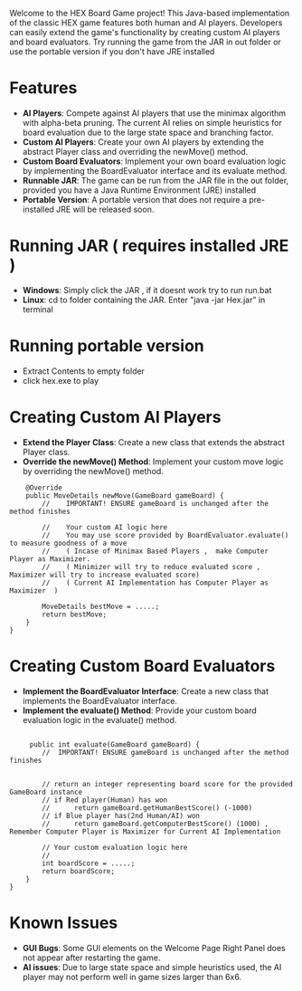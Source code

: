 Welcome to the HEX Board Game project! 
This Java-based implementation of the classic HEX game features both human and AI players. 
Developers can easily extend the game's functionality by creating custom AI players and board evaluators.
Try running the game from the JAR in out folder or use the portable version if you don't have JRE installed

# Features
- **AI Players**: Compete against AI players that use the minimax algorithm with alpha-beta pruning. 
  The current AI relies on simple heuristics for board evaluation due to the large state space and branching factor.
- **Custom AI Players**: Create your own AI players by extending the abstract Player class and overriding the newMove() method.
- **Custom Board Evaluators**: Implement your own board evaluation logic by implementing the BoardEvaluator interface and its evaluate method.
- **Runnable JAR**: The game can be run from the JAR file in the out folder, provided you have a Java Runtime Environment (JRE) installed
- **Portable Version**: A portable version that does not require a pre-installed JRE will be released soon.


# Running JAR ( requires installed JRE ) 

- **Windows**: Simply click the JAR , if it doesnt work try to run run.bat
- **Linux**: cd to folder containing the JAR.
             Enter "java -jar Hex.jar" in terminal

# Running portable version

- Extract Contents to empty folder
- click hex.exe to play

# Creating Custom AI Players

- **Extend the Player Class**: Create a new class that extends the abstract Player class.
- **Override the newMove() Method**: Implement your custom move logic by overriding the newMove() method.


```  public class YourAIPlayer extends Player {
    @Override
    public MoveDetails newMove(GameBoard gameBoard) {
        //    IMPORTANT! ENSURE gameBoard is unchanged after the method finishes

        //    Your custom AI logic here
        //    You may use score provided by BoardEvaluator.evaluate() to measure goodness of a move
        //    ( Incase of Minimax Based Players ,  make Computer Player as Maximizer.
        //    ( Minimizer will try to reduce evaluated score , Maximizer will try to increase evaluated score)
        //    ( Current AI Implementation has Computer Player as Maximizer  )

        MoveDetails bestMove = .....;
        return bestMove;
    }
}
```

# Creating Custom Board Evaluators

- **Implement the BoardEvaluator Interface**: Create a new class that implements the BoardEvaluator interface.
- **Implement the evaluate() Method**: Provide your custom board evaluation logic in the evaluate() method.


```  public class YourEvaluator implements BoardEvaluator  {
    
     public int evaluate(GameBoard gameBoard) {
        //  IMPORTANT! ENSURE gameBoard is unchanged after the method finishes


        // return an integer representing board score for the provided GameBoard instance
        // if Red player(Human) has won 
        //      return gameBoard.getHumanBestScore() (-1000)   
        // if Blue player has(2nd Human/AI) won
        //      return gameBoard.getComputerBestScore() (1000) , Remember Computer Player is Maximizer for Current AI Implementation

        // Your custom evaluation logic here
        // 
        int boardScore = .....;
        return boardScore;
    }
}
```

# Known Issues
 - **GUI Bugs**: Some GUI elements on the Welcome Page Right Panel does not appear after restarting the game.
 - **AI issues**: Due to large state space and simple heuristics used, the AI player may not perform well in game sizes larger than 6x6.
